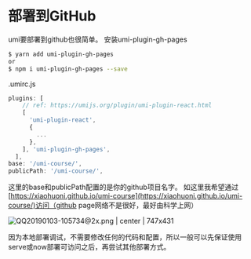 # 部署到GitHub

umi要部署到github也很简单。
安装umi-plugin-gh-pages
```bash
$ yarn add umi-plugin-gh-pages
or
$ npm i umi-plugin-gh-pages --save
```
.umirc.js
```javascript
plugins: [
    // ref: https://umijs.org/plugin/umi-plugin-react.html
    [
      'umi-plugin-react',
      {
        ...
      },
    ], 'umi-plugin-gh-pages',
  ],  
base: '/umi-course/',
publicPath: '/umi-course/',
```
这里的base和publicPath配置的是你的github项目名字。
如这里我希望通过[https://xiaohuoni.github.io/umi-course](https://xiaohuoni.github.io/umi-course/)访问（github page网络不是很好，最好由科学上网）


![QQ20190103-105734@2x.png | center | 747x431](https://cdn.nlark.com/yuque/0/2019/png/123174/1546484270851-65322839-1815-4d06-b5b5-233faa9cf8c5.png "")


因为本地部署调试，不需要修改任何的代码和配置，所以一般可以先保证使用serve或now部署可访问之后，再尝试其他部署方式。
